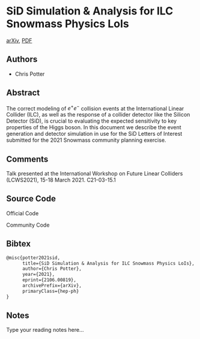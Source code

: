 
# SiD Simulation & Analysis for ILC Snowmass Physics LoIs

[arXiv](https://arxiv.org/abs/2106.0819), [PDF](https://arxiv.org/pdf/2106.0819.pdf)

## Authors

- Chris Potter

## Abstract

The correct modeling of $e^+e^-$ collision events at the International Linear Collider (ILC), as well as the response of a collider detector like the Silicon Detector (SiD), is crucial to evaluating the expected sensitivity to key properties of the Higgs boson. In this document we describe the event generation and detector simulation in use for the SiD Letters of Interest submitted for the 2021 Snowmass community planning exercise.

## Comments

Talk presented at the International Workshop on Future Linear Colliders (LCWS2021), 15-18 March 2021. C21-03-15.1

## Source Code

Official Code



Community Code



## Bibtex

```tex
@misc{potter2021sid,
      title={SiD Simulation & Analysis for ILC Snowmass Physics LoIs}, 
      author={Chris Potter},
      year={2021},
      eprint={2106.00819},
      archivePrefix={arXiv},
      primaryClass={hep-ph}
}
```

## Notes

Type your reading notes here...

